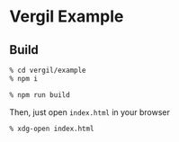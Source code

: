 # Vergil Example

## Build

```zsh
% cd vergil/example
% npm i

% npm run build
```

Then, just open `index.html` in your browser

```zsh
% xdg-open index.html
```
